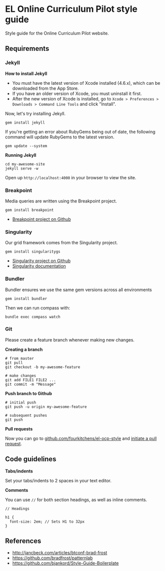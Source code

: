 # EL Online Curriculum Pilot style guide

Style guide for the Online Curriculum Pilot website.

## Requirements

### Jekyll

**How to install Jekyll**

* You must have the latest version of Xcode installed (4.6.x), which can be downloaded from the App Store.
* If you have an older version of Xcode, you must uninstall it first.
* After the new version of Xcode is installed, go to ```Xcode > Preferences > Downloads > Command Line Tools``` and click "Install".

Now, let's try installing Jekyll.

```
gem install jekyll
```

If you're getting an error about RubyGems being out of date, the following command will update RubyGems to the latest version.

```
gem update --system
```

**Running Jekyll**

```
cd my-awesome-site
jekyll serve -w
```

Open up ```http://localhost:4000``` in your browser to view the site.


### Breakpoint

Media queries are written using the Breakpoint project.

```
gem install breakpoint
```

- [Breakpoint project on Github](https://github.com/Team-Sass/breakpoint)


### Singularity

Our grid framework comes from the Singularity project.

```
gem install singularitygs
```

- [Singularity project on Github](https://github.com/Team-Sass/Singularity)
- [Singularity documentation](https://github.com/Team-Sass/Singularity/wiki/Creating-Grids)

### Bundler
Bundler ensures we use the same gem versions across all environments

```
gem install bundler
```

Then we can run compass with:
```
bundle exec compass watch
```

### Git

Please create a feature branch whenever making new changes.

**Creating a branch**

```
# from master
git pull
git checkout -b my-awesome-feature

# make changes
git add FILE1 FILE2 ...
git commit -m "Message"
```

**Push branch to Github**

```
# initial push
git push -u origin my-awesome-feature
 
# subsequent pushes
git push
```

**Pull requests**

Now you can go to [github.com/fourkitchens/el-ocp-style](http://github.com/fourkitchens/el-ocp-style) and [initiate a pull request](https://help.github.com/articles/using-pull-requests#initiating-the-pull-request).

## Code guidelines

**Tabs/indents**

Set your tabs/indents to 2 spaces in your text editor.

**Comments**

You can use ```//``` for both section headings, as well as inline comments.

```
// Headings

h1 {
  font-size: 2em; // Sets H1 to 32px
}
```

## References
- http://jancbeck.com/articles/btconf-brad-frost
- https://github.com/bradfrost/patternlab
- https://github.com/bjankord/Style-Guide-Boilerplate
